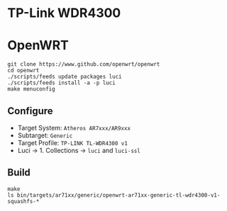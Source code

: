 TP-Link WDR4300
===============

# OpenWRT
    git clone https://www.github.com/openwrt/openwrt
    cd openwrt
    ./scripts/feeds update packages luci
    ./scripts/feeds install -a -p luci
    make menuconfig

## Configure

* Target System: `Atheros AR7xxx/AR9xxx`
* Subtarget: `Generic`
* Target Profile: `TP-LINK TL-WDR4300 v1`
* Luci -> 1. Collections -> `luci` and `luci-ssl`

## Build

    make
    ls bin/targets/ar71xx/generic/openwrt-ar71xx-generic-tl-wdr4300-v1-squashfs-*
